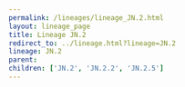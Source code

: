 ```yaml
---
permalink: /lineages/lineage_JN.2.html
layout: lineage_page
title: Lineage JN.2
redirect_to: ../lineage.html?lineage=JN.2
lineage: JN.2
parent: 
children: ['JN.2', 'JN.2.2', 'JN.2.5']
---
```

